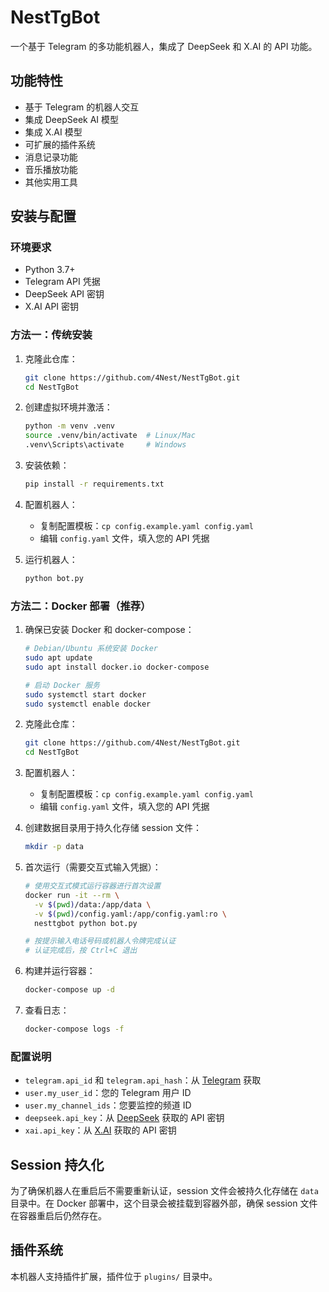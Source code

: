 # NestTgBot

一个基于 Telegram 的多功能机器人，集成了 DeepSeek 和 X.AI 的 API 功能。

## 功能特性

- 基于 Telegram 的机器人交互
- 集成 DeepSeek AI 模型
- 集成 X.AI 模型
- 可扩展的插件系统
- 消息记录功能
- 音乐播放功能
- 其他实用工具

## 安装与配置

### 环境要求

- Python 3.7+
- Telegram API 凭据
- DeepSeek API 密钥
- X.AI API 密钥

### 方法一：传统安装

1. 克隆此仓库：
   ```bash
   git clone https://github.com/4Nest/NestTgBot.git
   cd NestTgBot
   ```

2. 创建虚拟环境并激活：
   ```bash
   python -m venv .venv
   source .venv/bin/activate  # Linux/Mac
   .venv\Scripts\activate     # Windows
   ```

3. 安装依赖：
   ```bash
   pip install -r requirements.txt
   ```

4. 配置机器人：
   - 复制配置模板：`cp config.example.yaml config.yaml`
   - 编辑 `config.yaml` 文件，填入您的 API 凭据

5. 运行机器人：
   ```bash
   python bot.py
   ```

### 方法二：Docker 部署（推荐）

1. 确保已安装 Docker 和 docker-compose：
   ```bash
   # Debian/Ubuntu 系统安装 Docker
   sudo apt update
   sudo apt install docker.io docker-compose
   
   # 启动 Docker 服务
   sudo systemctl start docker
   sudo systemctl enable docker
   ```

2. 克隆此仓库：
   ```bash
   git clone https://github.com/4Nest/NestTgBot.git
   cd NestTgBot
   ```

3. 配置机器人：
   - 复制配置模板：`cp config.example.yaml config.yaml`
   - 编辑 `config.yaml` 文件，填入您的 API 凭据

4. 创建数据目录用于持久化存储 session 文件：
   ```bash
   mkdir -p data
   ```

5. 首次运行（需要交互式输入凭据）：
   ```bash
   # 使用交互式模式运行容器进行首次设置
   docker run -it --rm \
     -v $(pwd)/data:/app/data \
     -v $(pwd)/config.yaml:/app/config.yaml:ro \
     nesttgbot python bot.py
   
   # 按提示输入电话号码或机器人令牌完成认证
   # 认证完成后，按 Ctrl+C 退出
   ```

6. 构建并运行容器：
   ```bash
   docker-compose up -d
   ```

7. 查看日志：
   ```bash
   docker-compose logs -f
   ```

### 配置说明

- `telegram.api_id` 和 `telegram.api_hash`：从 [Telegram](https://my.telegram.org/) 获取
- `user.my_user_id`：您的 Telegram 用户 ID
- `user.my_channel_ids`：您要监控的频道 ID
- `deepseek.api_key`：从 [DeepSeek](https://platform.deepseek.com/) 获取的 API 密钥
- `xai.api_key`：从 [X.AI](https://x.ai/) 获取的 API 密钥

## Session 持久化

为了确保机器人在重启后不需要重新认证，session 文件会被持久化存储在 `data` 目录中。在 Docker 部署中，这个目录会被挂载到容器外部，确保 session 文件在容器重启后仍然存在。

## 插件系统

本机器人支持插件扩展，插件位于 `plugins/` 目录中。
